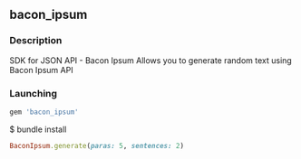 ## bacon_ipsum

### Description

SDK for JSON API - Bacon Ipsum
Allows you to generate random text using Bacon Ipsum API

### Launching

```ruby
gem 'bacon_ipsum'
```

$ bundle install

```ruby
BaconIpsum.generate(paras: 5, sentences: 2)
```
